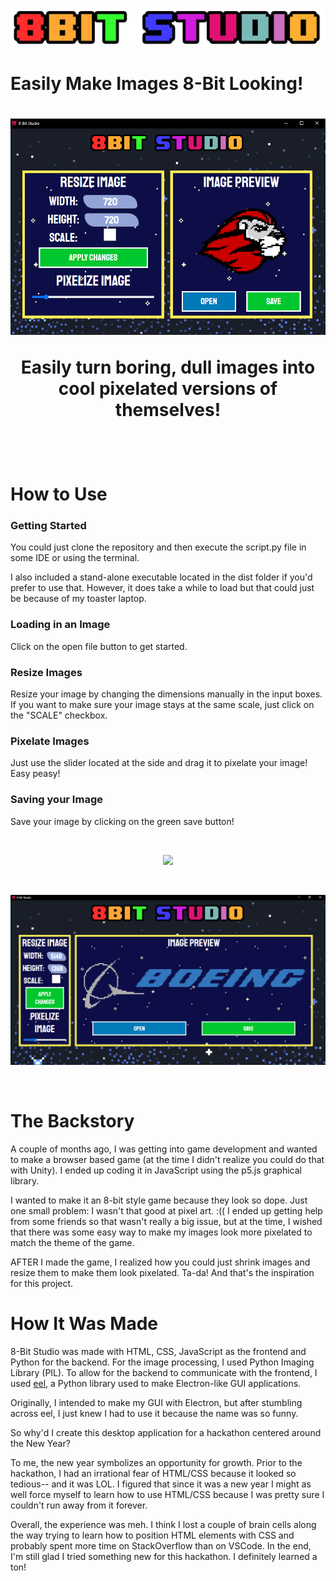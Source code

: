<p align="center">
<img src="web/assets/header.png">
</p>


<p allign="center"><h1>Easily Make Images 8-Bit Looking!<h1></p>
<p align="center">
<img src="screenshots/screenshot_1.png">
</p>

**<p align="center">Easily turn boring, dull images into cool pixelated versions of themselves!</p>**


<br>

# How to Use

### Getting Started
You could just clone the repository and then execute the script.py file in some IDE or using the terminal. 

I also included a stand-alone executable located in the dist folder if you'd prefer to use that. However, it does take a while to load but that could just be because of my toaster laptop. 

### Loading in an Image
Click on the open file button to get started.

### Resize Images
Resize your image by changing the dimensions manually in the input boxes. If you want to make sure your image stays at the same scale, just click on the "SCALE" checkbox. 

### Pixelate Images
Just use the slider located at the side and drag it to pixelate your image! Easy peasy!

### Saving your Image
Save your image by clicking on the green save button!

<br>
<p align="center"><img src="screenshots/demo.gif"></p>
<br>
<p align="center">
<img src="screenshots/screenshot_2.png">
</p>

<br>

# The Backstory
A couple of months ago, I was getting into game development and wanted to make a browser based game (at the time I didn't realize you could do that with Unity). I ended up coding it in JavaScript using the p5.js graphical library.

I wanted to make it an 8-bit style game because they look so dope. Just one small problem: I wasn't that good at pixel art. :(( I ended up getting help from some friends so that wasn't really a big issue, but at the time, I wished that there was some easy way to make my images look more pixelated to match the theme of the game. 

AFTER I made the game, I realized how you could just shrink images and resize them to make them look pixelated. Ta-da! And that's the inspiration for this project.


# How It Was Made
8-Bit Studio was made with HTML, CSS, JavaScript as the frontend and Python for the backend. For the image processing, I used Python Imaging Library (PIL). To allow for the backend to communicate with the frontend, I used [eel](https://github.com/samuelhwilliams/Eel), a Python library used to make Electron-like GUI applications. 

Originally, I intended to make my GUI with Electron, but after stumbling across eel, I just knew I had to use it because the name was so funny.

So why'd I create this desktop application for a hackathon centered around the New Year? 

To me, the new year symbolizes an opportunity for growth. Prior to the hackathon, I had an irrational fear of HTML/CSS because it looked so tedious-- and it was LOL. I figured that since it was a new year I might as well force myself to learn how to use HTML/CSS because I was pretty sure I couldn't run away from it forever.

Overall, the experience was meh. I think I lost a couple of brain cells along the way trying to learn how to position HTML elements with CSS and probably spent more time on StackOverflow than on VSCode. In the end, I'm still glad I tried something new for this hackathon. I definitely learned a ton!

